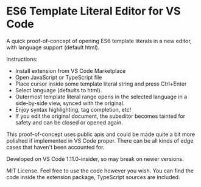 # ES6 Template Literal Editor for VS Code

A quick proof-of-concept of opening ES6 template literals in a new editor, with language support (default html).

Instructions: 
- Install extension from VS Code Marketplace
- Open JavaScript or TypeScript file
- Place cursor inside some template literal string and press Ctrl+Enter
- Select language (defaults to html).
- Outermost template literal range opens in the selected language in a side-by-side view, synced with the original.
- Enjoy syntax highlighting, tag completion, etc!
- If you edit the original document, the subeditor becomes tainted for safety and can be closed or opened again.

This proof-of-concept uses public apis and could be made quite a bit more polished if implemented in VS Code proper. There can be all kinds of edge cases that haven't been accounted for.

Developed on VS Code 1.11.0-insider, so may break on newer versions.

MIT License. Feel free to use the code however you wish. You can find the code inside the extension package, TypeScript sources are included.

